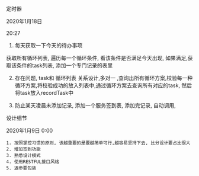 定时器

2020年1月18日

20:27

1. 每天获取一下今天的待办事项

获取所有循环列表, 遍历每一个循环条件, 看该条件是否满足今天出现, 如果满足,获取该条件的task列表, 添加一个专门记录的表里

2. 存在问题, task和 循环列表 关系设计,多对一 ,查询出所有循环方案,校验每一种循环方案,将校验成功的放入列表中,通过循环方案去查询所有对应的task, 然后将task放入recordTask中

3. 防止某天凌晨未添加记录, 添加一个服务签到表, 添加完记录, 自动调用, 



设计细节

2020年1月9日
0:00

	1. 按照掌控习惯的原则, 该越重要的是要越简单可行,越容易坚持下去, 比分设计要占比很大
	2. 增加签到功能
	3. 熟悉设计模式
	4. 使用RESTFUL接口风格
	5. 返参要包装
